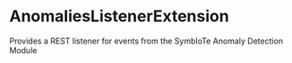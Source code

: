 # AnomaliesListenerExtension
Provides a REST listener for events from the SymbIoTe Anomaly Detection Module
